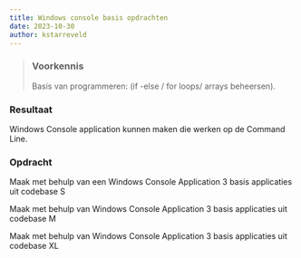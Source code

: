 ```yaml
---
title: Windows console basis opdrachten
date: 2023-10-30
author: kstarreveld
---
```



> ### Voorkennis
> Basis van programmeren: (if -else / for loops/ arrays beheersen). 

### Resultaat
Windows Console application kunnen maken die werken op de Command Line.

### Opdracht
Maak met behulp van een Windows Console Application 3 basis applicaties uit codebase S  

Maak met behulp van Windows Console Application 3 basis applicaties uit codebase M  

Maak met behulp van Windows Console Application 3 basis applicaties uit codebase XL  
